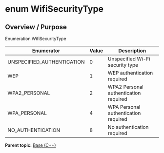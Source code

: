 # enum WifiSecurityType

## Overview / Purpose

Enumeration WifiSecurityType

|Enumerator|Value|Description|
|----------|-----|-----------|
|UNSPECIFIED\_AUTHENTICATION|0|Unspecified Wi-Fi security type|
|WEP|1|WEP authentication required|
|WPA2\_PERSONAL|2|WPA2 Personal authentication required|
|WPA\_PERSONAL|4|WPA Personal authentication required|
|NO\_AUTHENTICATION|8|No authentication required|

**Parent topic:** [Base \(C++\)](../../summary_pages/Base.md)

